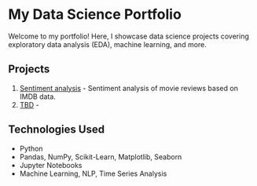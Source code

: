# My Data Science Portfolio

Welcome to my portfolio! Here, I showcase data science projects covering exploratory data analysis (EDA), machine learning, and more.

## Projects

1. [Sentiment analysis](projects/sentiment_analysis) - Sentiment analysis of movie reviews based on IMDB data.
2. [TBD](projects/another_project) -

## Technologies Used
- Python
- Pandas, NumPy, Scikit-Learn, Matplotlib, Seaborn
- Jupyter Notebooks
- Machine Learning, NLP, Time Series Analysis
